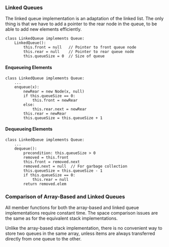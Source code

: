 
### Linked Queues

The linked queue implementation is an adaptation of the linked list. The
only thing is that we have to add a pointer to the rear node in the
queue, to be able to add new elements efficiently.

<inlineav id="LinkedQueue-Intro-CON" src="ChalmersGU/LinkedQueue-Intro-CON.js" name="Linked Queue Intro" links="ChalmersGU/CGU-Styles.css"/>

    class LinkedQueue implements Queue:
        LinkedQueue():
            this.front = null   // Pointer to front queue node
            this.rear = null    // Pointer to rear queue node
            this.queueSize = 0  // Size of queue


#### Enqueueing Elements

<inlineav id="LinkedQueue-Enqueue-CON" src="ChalmersGU/LinkedQueue-Enqueue-CON.js" name="Linked Queue Enqueue" links="ChalmersGU/CGU-Styles.css"/>

    class LinkedQueue implements Queue:
        ...
        enqueue(x):
            newRear = new Node(x, null)
            if this.queueSize == 0:
                this.front = newRear
            else:
                this.rear.next = newRear
            this.rear = newRear
            this.queueSize = this.queueSize + 1

<avembed id="LinkedQueue-Enqueue-PRO" src="ChalmersGU/LinkedQueue-Enqueue-PRO.html" type="ka" name="Linked Queue Enqueue Exercise"/>

#### Dequeueing Elements

<inlineav id="LinkedQueue-Dequeue-CON" src="ChalmersGU/LinkedQueue-Dequeue-CON.js" name="Linked Queue Dequeue" links="ChalmersGU/CGU-Styles.css"/>

    class LinkedQueue implements Queue:
        ...
        dequeue():
            precondition: this.queueSize > 0
            removed = this.front
            this.front = removed.next
            removed.next = null  // For garbage collection
            this.queueSize = this.queueSize - 1
            if this.queueSize == 0:
                this.rear = null
            return removed.elem

<avembed id="LinkedQueue-Dequeue-PRO" src="ChalmersGU/LinkedQueue-Dequeue-PRO.html" type="ka" name="Linked Queue Dequeue Exercise"/>


### Comparison of Array-Based and Linked Queues

All member functions for both the array-based and linked queue
implementations require constant time. The space comparison issues are
the same as for the equivalent stack implementations.

Unlike the array-based stack implementation, there is no convenient way
to store two queues in the same array, unless items are always
transferred directly from one queue to the other.
